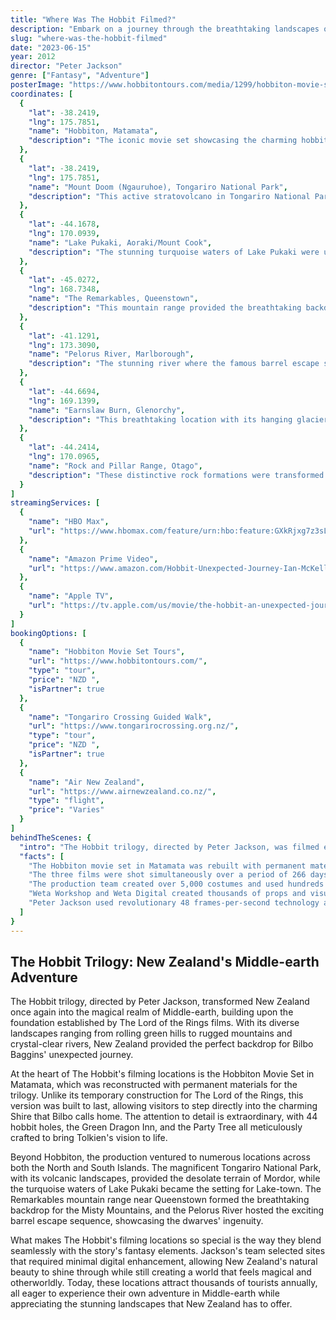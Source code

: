 ```yaml
---
title: "Where Was The Hobbit Filmed?"
description: "Embark on a journey through the breathtaking landscapes of New Zealand as we uncover the filming locations of 'The Hobbit' trilogy, from lush forests to majestic mountains."
slug: "where-was-the-hobbit-filmed"
date: "2023-06-15"
year: 2012
director: "Peter Jackson"
genre: ["Fantasy", "Adventure"]
posterImage: "https://www.hobbitontours.com/media/1299/hobbiton-movie-set-bag-end-view.jpg"
coordinates: [
  {
    "lat": -38.2419,
    "lng": 175.7851,
    "name": "Hobbiton, Matamata",
    "description": "The iconic movie set showcasing the charming hobbit holes and the Green Dragon Inn, where fans can enjoy a drink."
  },
  {
    "lat": -38.2419,
    "lng": 175.7851,
    "name": "Mount Doom (Ngauruhoe), Tongariro National Park",
    "description": "This active stratovolcano in Tongariro National Park served as the dramatic backdrop for Mount Doom scenes."
  },
  {
    "lat": -44.1678,
    "lng": 170.0939,
    "name": "Lake Pukaki, Aoraki/Mount Cook",
    "description": "The stunning turquoise waters of Lake Pukaki were used to depict Lake-town and the surrounding landscapes of Middle-earth."
  },
  {
    "lat": -45.0272,
    "lng": 168.7348,
    "name": "The Remarkables, Queenstown",
    "description": "This mountain range provided the breathtaking backdrop for the Misty Mountains in the films."
  },
  {
    "lat": -41.1291,
    "lng": 173.3090,
    "name": "Pelorus River, Marlborough",
    "description": "The stunning river where the famous barrel escape scene was filmed, with its crystal-clear waters and lush surroundings."
  },
  {
    "lat": -44.6694,
    "lng": 169.1399,
    "name": "Earnslaw Burn, Glenorchy",
    "description": "This breathtaking location with its hanging glacier and cascading waterfalls was used for scenes where the dwarves journey through Middle-earth."
  },
  {
    "lat": -44.2414,
    "lng": 170.0965,
    "name": "Rock and Pillar Range, Otago",
    "description": "These distinctive rock formations were transformed into the desolate landscapes where Azog pursues Thorin and company."
  }
]
streamingServices: [
  {
    "name": "HBO Max",
    "url": "https://www.hbomax.com/feature/urn:hbo:feature:GXkRjxg7z3sLCwwEAAAP4"
  },
  {
    "name": "Amazon Prime Video",
    "url": "https://www.amazon.com/Hobbit-Unexpected-Journey-Ian-McKellen/dp/B00BEZTMJ8"
  },
  {
    "name": "Apple TV",
    "url": "https://tv.apple.com/us/movie/the-hobbit-an-unexpected-journey/umc.cmc.4ven3aa6a7aq8xl5pc8honpbb"
  }
]
bookingOptions: [
  {
    "name": "Hobbiton Movie Set Tours",
    "url": "https://www.hobbitontours.com/",
    "type": "tour",
    "price": "NZD ",
    "isPartner": true
  },
  {
    "name": "Tongariro Crossing Guided Walk",
    "url": "https://www.tongarirocrossing.org.nz/",
    "type": "tour",
    "price": "NZD ",
    "isPartner": true
  },
  {
    "name": "Air New Zealand",
    "url": "https://www.airnewzealand.co.nz/",
    "type": "flight",
    "price": "Varies"
  }
]
behindTheScenes: {
  "intro": "The Hobbit trilogy, directed by Peter Jackson, was filmed entirely in New Zealand, showcasing the country's diverse and breathtaking landscapes. The production was a massive undertaking, employing thousands of local crew members and utilizing cutting-edge technology.",
  "facts": [
    "The Hobbiton movie set in Matamata was rebuilt with permanent materials, making it a lasting tourist attraction.",
    "The three films were shot simultaneously over a period of 266 days.",
    "The production team created over 5,000 costumes and used hundreds of prosthetics for the various races of Middle-earth.",
    "Weta Workshop and Weta Digital created thousands of props and visual effects for the trilogy.",
    "Peter Jackson used revolutionary 48 frames-per-second technology and 3D cameras to capture the films."
  ]
}
---
```


## The Hobbit Trilogy: New Zealand's Middle-earth Adventure

The Hobbit trilogy, directed by Peter Jackson, transformed New Zealand once again into the magical realm of Middle-earth, building upon the foundation established by The Lord of the Rings films. With its diverse landscapes ranging from rolling green hills to rugged mountains and crystal-clear rivers, New Zealand provided the perfect backdrop for Bilbo Baggins' unexpected journey.

At the heart of The Hobbit's filming locations is the Hobbiton Movie Set in Matamata, which was reconstructed with permanent materials for the trilogy. Unlike its temporary construction for The Lord of the Rings, this version was built to last, allowing visitors to step directly into the charming Shire that Bilbo calls home. The attention to detail is extraordinary, with 44 hobbit holes, the Green Dragon Inn, and the Party Tree all meticulously crafted to bring Tolkien's vision to life.

Beyond Hobbiton, the production ventured to numerous locations across both the North and South Islands. The magnificent Tongariro National Park, with its volcanic landscapes, provided the desolate terrain of Mordor, while the turquoise waters of Lake Pukaki became the setting for Lake-town. The Remarkables mountain range near Queenstown formed the breathtaking backdrop for the Misty Mountains, and the Pelorus River hosted the exciting barrel escape sequence, showcasing the dwarves' ingenuity.

What makes The Hobbit's filming locations so special is the way they blend seamlessly with the story's fantasy elements. Jackson's team selected sites that required minimal digital enhancement, allowing New Zealand's natural beauty to shine through while still creating a world that feels magical and otherworldly. Today, these locations attract thousands of tourists annually, all eager to experience their own adventure in Middle-earth while appreciating the stunning landscapes that New Zealand has to offer.